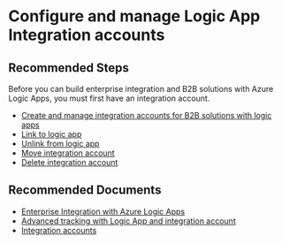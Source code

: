 <properties
	pageTitle="Logic App Integration Accounts Configuration and management"
	description="Logic App Integration Accounts Configuration and management"
	service=""
	resource=""
	authors="genlin"
	ms.author="mquian"
	displayOrder=""
	selfHelpType="generic"
	supportTopicIds="32677638"
	resourceTags=""
	productPesIds="15791"
	cloudEnvironments="public, Fairfax, usnat, ussec"
	articleId="f7517214-1014-48f3-9ce4-3f84fb92275e"
	ownershipId="Compute_LogicApps"
/>

# Configure and manage Logic App Integration accounts

## **Recommended Steps**

Before you can build enterprise integration and B2B solutions with Azure Logic Apps, you must first have an integration account.

- [Create and manage integration accounts for B2B solutions with logic apps](https://docs.microsoft.com/azure/logic-apps/logic-apps-enterprise-integration-create-integration-account)
- [Link to logic app](https://docs.microsoft.com/azure/logic-apps/logic-apps-enterprise-integration-create-integration-account#link-to-logic-app)
- [Unlink from logic app](https://docs.microsoft.com/azure/logic-apps/logic-apps-enterprise-integration-create-integration-account#unlink-from-logic-app)
- [Move integration account](https://docs.microsoft.com/azure/logic-apps/logic-apps-enterprise-integration-create-integration-account#move-integration-account)
- [Delete integration account](https://docs.microsoft.com/azure/logic-apps/logic-apps-enterprise-integration-create-integration-account#delete-integration-account)

## **Recommended Documents**

- [Enterprise Integration with Azure Logic Apps](https://azure.microsoft.com/resources/videos/enterprise-integration-with-azure-logic-apps/)
- [Advanced tracking with Logic App and integration account](https://blogs.msdn.microsoft.com/david_burgs_blog/2017/05/16/advanced-tracking-with-logic-app-and-integration-account/)
- [Integration accounts](https://docs.microsoft.com/azure/logic-apps/logic-apps-pricing#integration-accounts)
